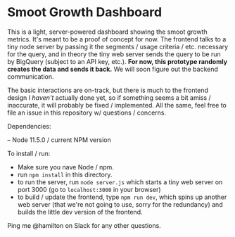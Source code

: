 # Smoot Growth Dashboard

This is a light, server-powered dashboard showing the smoot growth metrics. It's meant to be a proof of concept for now. The frontend talks to a tiny node server by passing it the segments / usage criteria / etc. necessary for the query, and in theory the tiny web server sends the query to be run by BigQuery (subject to an API key, etc.). **For now, this prototype randomly creates the data and sends it back.** We will soon figure out the backend communication.

The basic interactions are on-track, but there is much to the frontend design I _haven't_ actually done yet, so if something seems a bit amiss / inaccurate, it will probably be fixed / implemented. All the same, feel free to file an issue in this repository w/ questions / concerns.

Dependencies:

– Node 11.5.0 / current NPM version

To install / run:

- Make sure you nave Node / npm.
- run `npm install` in this directory.
- to run the server, run `node server.js` which starts a tiny web server on port 3000 (go to `localhost:3000` in your browser)
- to build / update the frontend, type `npm run dev`, which spins up another web server (that we're not going to use, sorry for the redundancy) and builds the little dev version of the frontend.

Ping me @hamilton on Slack for any other questions.
